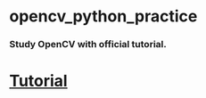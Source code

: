 # opencv_python_practice
### Study OpenCV with official tutorial.
# [Tutorial](https://docs.opencv.org/4.x/d6/d00/tutorial_py_root.html)
